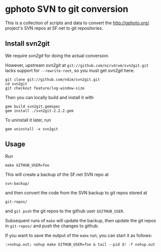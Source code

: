 gphoto SVN to git conversion
============================

This is a collection of scripts and data to convert the
http://gphoto.org/ project's SVN repos at SF.net to git repositories.


Install svn2git
---------------

We require _svn2git_ for doing the actual conversion.

However, upstream _svn2git_ at `git://github.com/nirvdrum/svn2git.git`
lacks support for `--rewrite-root`, so you must get _svn2git_ here:

    git clone git://github.com/ndim/svn2git.git
    cd svn2git
    git checkout feature/log-window-size

Then you can locally build and install it with

    gem build svn2git.gemspec
    gem install ./svn2git-2.2.2.gem

To uninstall it later, run

    gem uninstall -x svn2git


Usage
-----

Run

    make GITHUB_USER=foo

This will create a backup of the SF.net SVN repo at

    svn-backup/

and then convert the code from the SVN backup to git repos stored at

    git-repos/

and `git push` the git repos to the github user `$GITHUB_USER`.

Subsequent runs of `make` will update the backup, then update the
git repos in `git-repos/` and push the changes to github.

If you want to save the output of the `make` run, you can start it as
follows:

    :>nohup.out; nohup make GITHUB_USER=foo & tail --pid $! -f nohup.out
